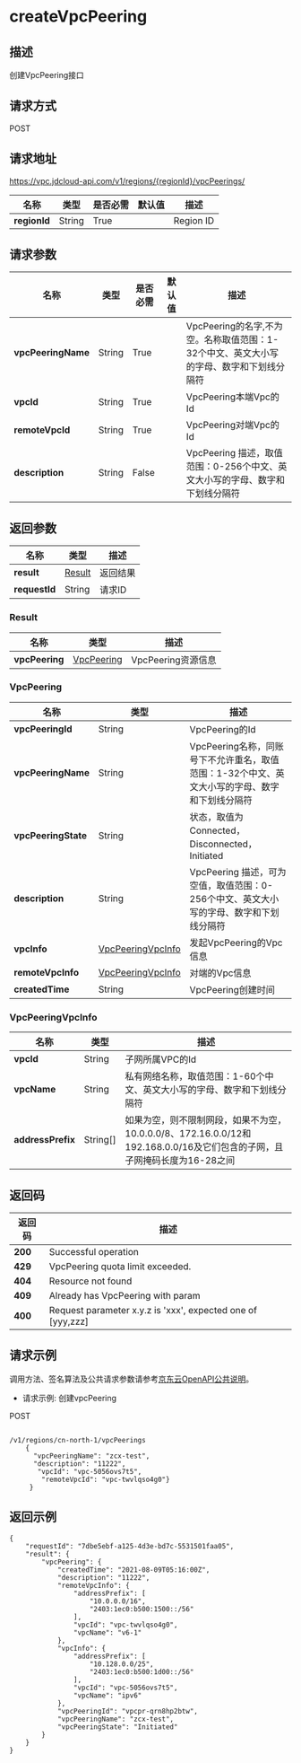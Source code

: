 # createVpcPeering


## 描述
创建VpcPeering接口

## 请求方式
POST

## 请求地址
https://vpc.jdcloud-api.com/v1/regions/{regionId}/vpcPeerings/

|名称|类型|是否必需|默认值|描述|
|---|---|---|---|---|
|**regionId**|String|True| |Region ID|

## 请求参数
|名称|类型|是否必需|默认值|描述|
|---|---|---|---|---|
|**vpcPeeringName**|String|True| |VpcPeering的名字,不为空。名称取值范围：1-32个中文、英文大小写的字母、数字和下划线分隔符|
|**vpcId**|String|True| |VpcPeering本端Vpc的Id|
|**remoteVpcId**|String|True| |VpcPeering对端Vpc的Id|
|**description**|String|False| |VpcPeering 描述，取值范围：0-256个中文、英文大小写的字母、数字和下划线分隔符|


## 返回参数
|名称|类型|描述|
|---|---|---|
|**result**|[Result](#result)|返回结果|
|**requestId**|String|请求ID|

### <div id="Result">Result</div>
|名称|类型|描述|
|---|---|---|
|**vpcPeering**|[VpcPeering](#vpcpeering)|VpcPeering资源信息|
### <div id="VpcPeering">VpcPeering</div>
|名称|类型|描述|
|---|---|---|
|**vpcPeeringId**|String|VpcPeering的Id|
|**vpcPeeringName**|String|VpcPeering名称，同账号下不允许重名，取值范围：1-32个中文、英文大小写的字母、数字和下划线分隔符|
|**vpcPeeringState**|String|状态，取值为Connected，Disconnected，Initiated|
|**description**|String|VpcPeering 描述，可为空值，取值范围：0-256个中文、英文大小写的字母、数字和下划线分隔符|
|**vpcInfo**|[VpcPeeringVpcInfo](#vpcpeeringvpcinfo)|发起VpcPeering的Vpc信息|
|**remoteVpcInfo**|[VpcPeeringVpcInfo](#vpcpeeringvpcinfo)|对端的Vpc信息|
|**createdTime**|String|VpcPeering创建时间|
### <div id="VpcPeeringVpcInfo">VpcPeeringVpcInfo</div>
|名称|类型|描述|
|---|---|---|
|**vpcId**|String|子网所属VPC的Id|
|**vpcName**|String|私有网络名称，取值范围：1-60个中文、英文大小写的字母、数字和下划线分隔符|
|**addressPrefix**|String[]|如果为空，则不限制网段，如果不为空，10.0.0.0/8、172.16.0.0/12和192.168.0.0/16及它们包含的子网，且子网掩码长度为16-28之间|

## 返回码
|返回码|描述|
|---|---|
|**200**|Successful operation|
|**429**|VpcPeering quota limit exceeded.|
|**404**|Resource not found|
|**409**|Already has VpcPeering with param|
|**400**|Request parameter x.y.z is 'xxx', expected one of [yyy,zzz]|

## 请求示例

调用方法、签名算法及公共请求参数请参考[京东云OpenAPI公共说明](https://docs.jdcloud.com/common-declaration/api/introduction)。
- 请求示例: 创建vpcPeering


POST
```

/v1/regions/cn-north-1/vpcPeerings
    {
      "vpcPeeringName": "zcx-test",
      "description": "11222",
       "vpcId": "vpc-5056ovs7t5",
        "remoteVpcId": "vpc-twvlqso4g0"}
     }

```

## 返回示例
```
{
    "requestId": "7dbe5ebf-a125-4d3e-bd7c-5531501faa05", 
    "result": {
        "vpcPeering": {
            "createdTime": "2021-08-09T05:16:00Z", 
            "description": "11222", 
            "remoteVpcInfo": {
                "addressPrefix": [
                    "10.0.0.0/16", 
                    "2403:1ec0:b500:1500::/56"
                ], 
                "vpcId": "vpc-twvlqso4g0", 
                "vpcName": "v6-1"
            }, 
            "vpcInfo": {
                "addressPrefix": [
                    "10.128.0.0/25", 
                    "2403:1ec0:b500:1d00::/56"
                ], 
                "vpcId": "vpc-5056ovs7t5", 
                "vpcName": "ipv6"
            }, 
            "vpcPeeringId": "vpcpr-qrn8hp2btw", 
            "vpcPeeringName": "zcx-test", 
            "vpcPeeringState": "Initiated"
        }
    }
}
```
